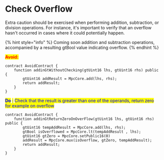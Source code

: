 # Check Overflow

Extra caution should be exercised when performing addition, subtraction, or division operations. For instance, it's important to verify that an overflow hasn't occurred in cases where it could potentially happen.

{% hint style="info" %}
Coming soon addition and subtraction operations, accompanied by a resulting gtBool value indicating overflow.
{% endhint %}

<mark style="color:red;">**Avoid:**</mark>

```solidity
contract AvoidContract {
    function addinGtWithoutChecking(gtUint16 lhs, gtUint16 rhs) public {
        gtUint16 addResult = MpcCore.add(lhs, rhs);
        return addResult;
    }
}
```

<mark style="color:blue;">**Do**</mark> <mark style="color:blue;">:</mark> <mark style="color:blue;">Check that the result is greater than one of the operands, return zero for example on overflow</mark>

```solidity
contract AvoidContract {
    function addinGtReturnZeroOnOverFlow(gtUint16 lhs, gtUint16 rhs) public {
        gtUint16 tempAddResult = MpcCore.add(lhs, rhs);
        gtBool isOverflowed = MpcCore.lt(tempAddResult , lhs);
        gtUint16 gtZero = MpcCore.setPublic16(0)
        addResult = MpcCore.mux(isOverflow, gtZero, tempAddResult);
        return addResult;
    }
}
```
